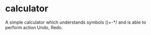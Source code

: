 # calculator

A simple calculator which understands symbols ()+-*/ and is able to perform action Undo, Redo.
